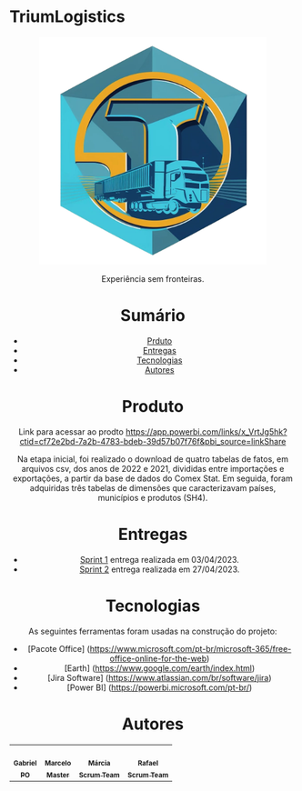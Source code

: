 ﻿# TriumLogistics


<div align="center">
  <img src="./Logo.png" height="400" width="400"/>
<p align="center">Experiência sem fronteiras.</p>


# Sumário
   * [Prduto](#produto)
   * [Entregas](#entregas)
   * [Tecnologias](#tecnologias)
   * [Autores](#autores)

# Produto
  Link para acessar ao prodto
  https://app.powerbi.com/links/x_VrtJg5hk?ctid=cf72e2bd-7a2b-4783-bdeb-39d57b07f76f&pbi_source=linkShare
  
Na etapa inicial, foi realizado o download de quatro tabelas de fatos, em arquivos csv, dos anos de 2022 e 2021, divididas entre importações e exportações, a partir da base de dados do Comex Stat. Em seguida, foram adquiridas três tabelas de dimensões que caracterizavam países, municípios e produtos (SH4).  
  
  
# Entregas

- [Sprint 1](https://github.com/Trium-Logistics/Trium-Logistics/tree/Sprint1) entrega realizada em 03/04/2023.
- [Sprint 2](https://github.com/Trium-Logistics/Trium-Logistics/tree/Sprint2) entrega realizada em 27/04/2023.


# Tecnologias

As seguintes ferramentas foram usadas na construção do projeto:

- [Pacote Office] (https://www.microsoft.com/pt-br/microsoft-365/free-office-online-for-the-web)
- [Earth] (https://www.google.com/earth/index.html)
- [Jira Software] (https://www.atlassian.com/br/software/jira)
- [Power BI] (https://powerbi.microsoft.com/pt-br/)


# Autores

<table align="center">
  <tr>
     <td align="center"><a href="https://github.com/Gabriel-Martins-Gazaneo"><img src="https://avatars.githubusercontent.com/u/128657389?v=4" width="100px;" alt=""/>        <br /><sub><b>Gabriel<br>PO</b></sub></a><br /><a href="https://github.com/marcelouchoas/Trium-Logistics" title="PO"></a></td>    
    <td align="center"><a href="https://github.com/marcelouchoas"><img src="https://avatars.githubusercontent.com/u/56437644?v=4" width="100px;" alt=""/><br /><sub>        <b>Marcelo<br>Master</b></sub></a><br /><a href="https://github.com/marcelouchoas/Trium-Logistics" title="Master"></a></td>
    <td align="center"><a href="https://github.com/marciasoaresa"><img src="https://avatars.githubusercontent.com/u/129190035?v=4" width="100px;" alt=""/><br /><sub>       <b>Márcia<br>Scrum Team</b></sub></a><br /><a href="https://github.com/marcelouchoas/Trium-Logistics" title="Scrum Team"></a></td>    
    <td align="center"><a href="https://github.com/rafaslivka"><img src="https://avatars.githubusercontent.com/u/129512938?v=4" width="100px;" alt=""/><br /><sub>          <b>Rafael<br>Scrum Team</b></sub></a><br /><a href="https://github.com/marcelouchoas/Trium-Logistics" title="Scrum Team"></a></td> 
</table>

